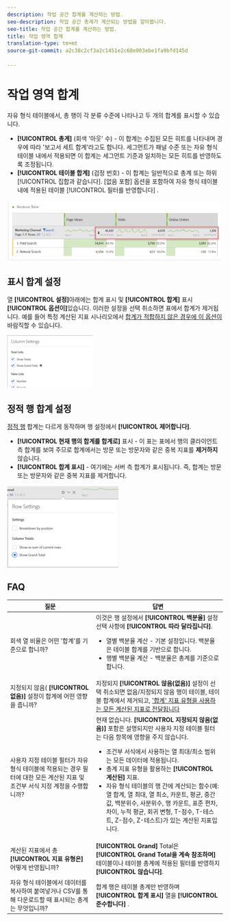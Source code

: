 ```yaml
---
description: 작업 공간 합계를 계산하는 방법.
seo-description: 작업 공간 총계가 계산되는 방법을 알아봅니다.
seo-title: 작업 공간 합계를 계산하는 방법.
title: 작업 영역 합계
translation-type: tm+mt
source-git-commit: a2c38c2cf3a2c1451e2c60e003ebe1fa9bfd145d

---
```



# 작업 영역 합계

자유 형식 테이블에서, 총 행이 각 분류 수준에 나타나고 두 개의 합계를 표시할 수 있습니다.

* **[!UICONTROL 총계]** (회색 '아웃' 수) - 이 합계는 수집된 모든 히트를 나타내며 경우에 따라 '보고서 세트 합계'라고도 합니다. 세그먼트가 패널 수준 또는 자유 형식 테이블 내에서 적용되면 이 합계는 세그먼트 기준과 일치하는 모든 히트를 반영하도록 조정됩니다.
* **[!UICONTROL 테이블 합계]** (검정 번호) - 이 합계는 일반적으로 총계 또는 하위 [!UICONTROL 집합과 같습니다]. [없음 포함] 옵션을 포함하여 자유 형식 테이블 내에 적용된 테이블 [!UICONTROL 필터를 반영합니다] .

![](assets/total-row.png)

## 표시 합계 설정

열 **[!UICONTROL 설정]**&#x200B;아래에는 합계 표시 및 **[!UICONTROL 합계]** 표시 **[!UICONTROL 옵션이]**&#x200B;있습니다. 이러한 설정을 선택 취소하면 표에서 합계가 제거됩니다. 예를 들어 특정 계산된 지표 시나리오에서 [합계가 적합하지 않은 경우에 이 옵션이](https://docs.adobe.com/content/help/en/analytics/components/calculated-metrics/calcmetrics-reference/cm-totals.html)바람직할 수 있습니다.

![](assets/column-settings-total.png)

## 정적 행 합계 설정

[정적 행](https://docs.adobe.com/content/help/en/analytics/analyze/analysis-workspace/build-workspace-project/column-row-settings/manual-vs-dynamic-rows.html) 합계는 다르게 동작하며 행 설정에서 **[!UICONTROL 제어합니다]**.

* **[!UICONTROL 현재 행의 합계를 합계로]** 표시 - 이 표는 표에서 행의 클라이언트측 합계를 보여 주므로 합계에서는 방문 또는 방문자와 같은 중복 지표를 **제거하지** 않습니다.
* **[!UICONTROL 합계 표시]** - 여기에는 서버 측 합계가 표시됩니다. 즉, 합계는 방문 또는 방문자와 같은 중복 지표를 제거합니다.

![](assets/static-rows.png)

## FAQ

| 질문 | 답변 |
|---|---|
| 회색 열 비율은 어떤 '합계'를 기준으로 합니까? | 이것은 행 설정에서 **[!UICONTROL 백분율]** 설정 선택 사항에 **[!UICONTROL 따라 달라집니다]**.<ul><li>열별 백분율 계산 - 기본 설정입니다. 백분율은 테이블 합계를 기반으로 합니다.</li><li>행별 백분율 계산 - 백분율은 총계를 기준으로 합니다.</li></ul> |
| 지정되지 않음( **[!UICONTROL 없음)]** 설정이 합계에 어떤 영향을 줍니까? | 지정되지 **[!UICONTROL 않음(없음)]** 설정이 선택 취소되면 없음/지정되지 않음 행이 테이블, 테이블 합계에서 제거되고, ['합계' 지표 유형을 사용하는 모든 계산된 지표로 전달됩니다](https://docs.adobe.com/content/help/en/analytics/components/calculated-metrics/calcmetric-workflow/m-metric-type-alloc.html) |
| 사용자 지정 테이블 필터가 자유 형식 테이블에 적용되는 경우 필터에 대한 모든 계산된 지표 및 조건부 서식 지정 계정을 수행합니까? | 현재 없습니다. **[!UICONTROL 지정되지 않음(없음)]** 포함은 설명되지만 사용자 지정 테이블 필터는 다음 항목에 영향을 주지 않습니다.<ul><li>조건부 서식에서 사용하는 열 최대/최소 범위는 모든 데이터에 적용됩니다.</li><li>총계 지표 유형을 활용하는 **[!UICONTROL 계산된]** 지표.</li><li>자유 형식 테이블의 행 간에 계산되는 함수(예: 열 합계, 열 최대, 열 최소, 카운트, 평균, 중간값, 백분위수, 사분위수, 행 카운트, 표준 편차, 차이, 누적 평균, 회귀 변형, T-점수, T-테스트, Z-점수, Z-테스트)가 있는 계산된 지표입니다.</li></ul> |
| 계산된 지표에서 총 **[!UICONTROL 지표 유형은]** 어떻게 반영됩니까? | **[!UICONTROL Grand]** Total은 **[!UICONTROL Grand Total을 계속 참조하며]**&#x200B;테이블이나 테이블 총계에 적용된 필터를 반영하지 **[!UICONTROL 않습니다]**. |
| 자유 형식 테이블에서 데이터를 복사하여 붙여넣거나 CSV를 통해 다운로드할 때 표시되는 총계는 무엇입니까? | 합계 행은 테이블 총계만 반영하며 **[!UICONTROL 합계 표시]** 열을 **[!UICONTROL 준수합니다]** . |

